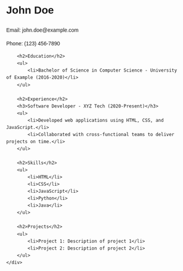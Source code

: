 <!DOCTYPE html>
<html lang="en">
<head>
    <meta charset="UTF-8">
    <meta name="viewport" content="width=device-width, initial-scale=1.0">
    <title>My Resume</title>
    <style>
        body {
            font-family: Arial, sans-serif;
            margin: 0;
            padding: 0;
            line-height: 1.6;
        }
        .container {
            max-width: 800px;
            margin: 20px auto;
            padding: 0 20px;
        }
        h1, h2, h3 {
            margin-top: 0;
        }
        ul {
            padding-left: 20px;
        }
    </style>
</head>
<body>
    <div class="container">
        <h1>John Doe</h1>
        <p>Email: john.doe@example.com</p>
        <p>Phone: (123) 456-7890</p>
        
        <h2>Education</h2>
        <ul>
            <li>Bachelor of Science in Computer Science - University of Example (2016-2020)</li>
        </ul>

        <h2>Experience</h2>
        <h3>Software Developer - XYZ Tech (2020-Present)</h3>
        <ul>
            <li>Developed web applications using HTML, CSS, and JavaScript.</li>
            <li>Collaborated with cross-functional teams to deliver projects on time.</li>
        </ul>

        <h2>Skills</h2>
        <ul>
            <li>HTML</li>
            <li>CSS</li>
            <li>JavaScript</li>
            <li>Python</li>
            <li>Java</li>
        </ul>

        <h2>Projects</h2>
        <ul>
            <li>Project 1: Description of project 1</li>
            <li>Project 2: Description of project 2</li>
        </ul>
    </div>
</body>
</html>
